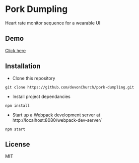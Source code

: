 # Pork Dumpling

Heart rate monitor sequence for a wearable UI


## Demo

[Click here](http://codepen.io/DevonChurch/full/bERMeZ/)

## Installation

- Clone this repository
```
git clone https://github.com/devonChurch/pork-dumpling.git
```

- Install project dependancies
```
npm install
```

- Start up a [Webpack](https://webpack.github.io/docs/webpack-dev-server.html) development server at http://localhost:8080/webpack-dev-server/
```
npm start
```

## License

MIT
